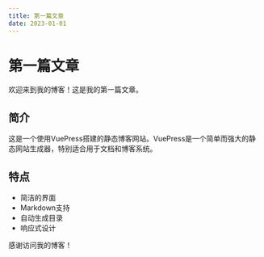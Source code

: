 ```yaml
---
title: 第一篇文章
date: 2023-01-01
---
```


# 第一篇文章

欢迎来到我的博客！这是我的第一篇文章。

## 简介

这是一个使用VuePress搭建的静态博客网站。VuePress是一个简单而强大的静态网站生成器，特别适合用于文档和博客系统。

## 特点

- 简洁的界面
- Markdown支持
- 自动生成目录
- 响应式设计

感谢访问我的博客！